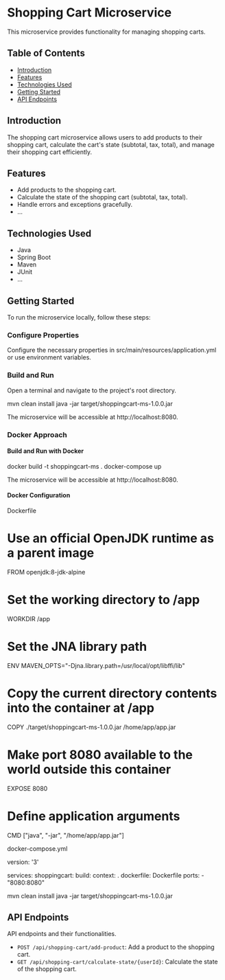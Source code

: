 # Shopping Cart Microservice

This microservice provides functionality for managing shopping carts.

## Table of Contents

- [Introduction](#introduction)
- [Features](#features)
- [Technologies Used](#technologies-used)
- [Getting Started](#getting-started)
- [API Endpoints](#api-endpoints)

## Introduction

The shopping cart microservice allows users to add products to their shopping cart, calculate the cart's state (subtotal, tax, total), and manage their shopping cart efficiently.

## Features

- Add products to the shopping cart.
- Calculate the state of the shopping cart (subtotal, tax, total).
- Handle errors and exceptions gracefully.
- ...

## Technologies Used

- Java
- Spring Boot
- Maven
- JUnit
- ...

## Getting Started

To run the microservice locally, follow these steps:

### Configure Properties

Configure the necessary properties in src/main/resources/application.yml or use environment variables. 

### Build and Run

Open a terminal and navigate to the project's root directory.

mvn clean install
java -jar target/shoppingcart-ms-1.0.0.jar

The microservice will be accessible at http://localhost:8080.

### Docker Approach

#### Build and Run with Docker

docker build -t shoppingcart-ms .
docker-compose up

The microservice will be accessible at http://localhost:8080.

#### Docker Configuration

Dockerfile
# Use an official OpenJDK runtime as a parent image
FROM openjdk:8-jdk-alpine

# Set the working directory to /app
WORKDIR /app

# Set the JNA library path
ENV MAVEN_OPTS="-Djna.library.path=/usr/local/opt/libffi/lib"

# Copy the current directory contents into the container at /app
COPY ./target/shoppingcart-ms-1.0.0.jar /home/app/app.jar

# Make port 8080 available to the world outside this container
EXPOSE 8080

# Define application arguments
CMD ["java", "-jar", "/home/app/app.jar"]


docker-compose.yml

version: '3'

services:
  shoppingcart:
    build:
      context: .
      dockerfile: Dockerfile
    ports:
      - "8080:8080"


mvn clean install
java -jar target/shoppingcart-ms-1.0.0.jar

## API Endpoints

API endpoints and their functionalities.

- `POST /api/shopping-cart/add-product`: Add a product to the shopping cart.
- `GET /api/shopping-cart/calculate-state/{userId}`: Calculate the state of the shopping cart.
